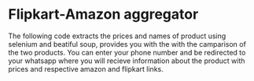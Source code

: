 # Flipkart-Amazon aggregator
 The following code extracts the prices and names of product using selenium and beatiful soup, provides you with the with the camparison of the two products. You can enter your phone number and be redirected to your whatsapp where you will recieve information about the product with prices and respective amazon and flipkart links.
